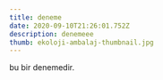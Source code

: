 ```yaml
---
title: deneme
date: 2020-09-10T21:26:01.752Z
description: denemeee
thumb: ekoloji-ambalaj-thumbnail.jpg
---
```

bu bir denemedir.